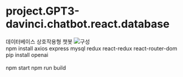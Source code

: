 # project.GPT3-davinci.chatbot.react.database

데이터베이스 상호작용형 챗봇
![구성](https://github.com/hope69034/project.GPT3-davinci.chatbot.react.database/assets/108075604/6949ba5c-341b-4711-9f4f-f93b48a2f08d)
<br>
npm install axios express mysql redux react-redux react-router-dom<br>
pip install openai<br>
<br>
npm start
npm run build
